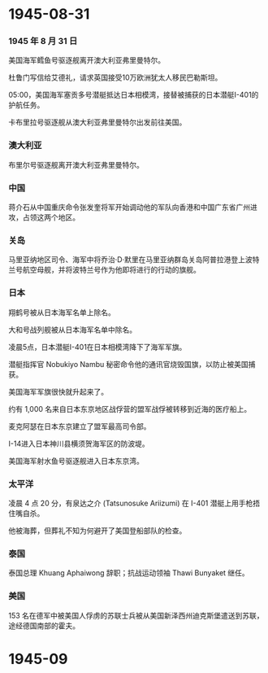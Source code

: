 # 1945-08-31

### 1945 年 8 月 31 日

美国海军鳕鱼号驱逐舰离开澳大利亚弗里曼特尔。

杜鲁门写信给艾德礼，请求英国接受10万欧洲犹太人移民巴勒斯坦。

05:00，美国海军塞贡多号潜艇抵达日本相模湾，接替被捕获的日本潜艇I-401的护航任务。

卡布里拉号驱逐舰从澳大利亚弗里曼特尔出发前往美国。

### 澳大利亚

布里尔号驱逐舰离开澳大利亚弗里曼特尔。

### 中国

蒋介石从中国重庆命令张发奎将军开始调动他的军队向香港和中国广东省广州进攻，占领这两个地区。

### 关岛

马里亚纳地区司令、海军中将乔治·D·默里在马里亚纳群岛关岛阿普拉港登上波特兰号航空母舰，并将波特兰号作为他即将进行的行动的旗舰。

### 日本

翔鹤号被从日本海军名单上除名。

大和号战列舰被从日本海军名单中除名。

凌晨5点，日本潜艇I-401在日本相模湾降下了海军军旗。

潜艇指挥官 Nobukiyo Nambu 秘密命令他的通讯官烧毁国旗，以防止被美国捕获。

美国海军军旗很快就升起来了。

约有 1,000 名来自日本东京地区战俘营的盟军战俘被转移到近海的医疗船上。

麦克阿瑟在日本东京建立了盟军最高司令部。

I-14进入日本神川县横须贺海军区的防波堤。

美国海军射水鱼号驱逐舰进入日本东京湾。

### 太平洋

凌晨 4 点 20 分，有泉达之介 (Tatsunosuke Ariizumi) 在 I-401
潜艇上用手枪捂住嘴自杀。

他被海葬，但葬礼不知为何避开了美国登船部队的检查。

### 泰国

泰国总理 Khuang Aphaiwong 辞职；抗战运动领袖 Thawi Bunyaket 继任。

### 美国

153
名在德军中被美国人俘虏的苏联士兵被从美国新泽西州迪克斯堡遣送到苏联，途经德国南部的霍夫。

# 1945-09